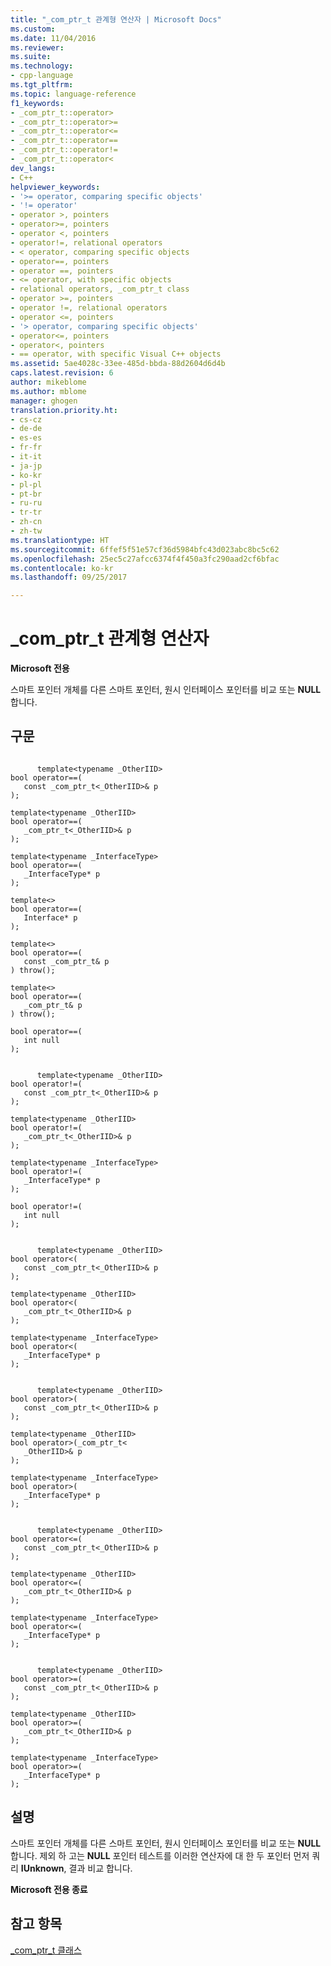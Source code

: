 ```yaml
---
title: "_com_ptr_t 관계형 연산자 | Microsoft Docs"
ms.custom: 
ms.date: 11/04/2016
ms.reviewer: 
ms.suite: 
ms.technology:
- cpp-language
ms.tgt_pltfrm: 
ms.topic: language-reference
f1_keywords:
- _com_ptr_t::operator>
- _com_ptr_t::operator>=
- _com_ptr_t::operator<=
- _com_ptr_t::operator==
- _com_ptr_t::operator!=
- _com_ptr_t::operator<
dev_langs:
- C++
helpviewer_keywords:
- '>= operator, comparing specific objects'
- '!= operator'
- operator >, pointers
- operator>=, pointers
- operator <, pointers
- operator!=, relational operators
- < operator, comparing specific objects
- operator==, pointers
- operator ==, pointers
- <= operator, with specific objects
- relational operators, _com_ptr_t class
- operator >=, pointers
- operator !=, relational operators
- operator <=, pointers
- '> operator, comparing specific objects'
- operator<=, pointers
- operator<, pointers
- == operator, with specific Visual C++ objects
ms.assetid: 5ae4028c-33ee-485d-bbda-88d2604d6d4b
caps.latest.revision: 6
author: mikeblome
ms.author: mblome
manager: ghogen
translation.priority.ht:
- cs-cz
- de-de
- es-es
- fr-fr
- it-it
- ja-jp
- ko-kr
- pl-pl
- pt-br
- ru-ru
- tr-tr
- zh-cn
- zh-tw
ms.translationtype: HT
ms.sourcegitcommit: 6ffef5f51e57cf36d5984bfc43d023abc8bc5c62
ms.openlocfilehash: 25ec5c27afcc6374f4f450a3fc290aad2cf6bfac
ms.contentlocale: ko-kr
ms.lasthandoff: 09/25/2017

---
```

# <a name="comptrt-relational-operators"></a>_com_ptr_t 관계형 연산자
**Microsoft 전용**  
  
 스마트 포인터 개체를 다른 스마트 포인터, 원시 인터페이스 포인터를 비교 또는 **NULL**합니다.  
  
## <a name="syntax"></a>구문  
  
```  
  
      template<typename _OtherIID>   
bool operator==(   
   const _com_ptr_t<_OtherIID>& p   
);  
  
template<typename _OtherIID>    
bool operator==(   
   _com_ptr_t<_OtherIID>& p   
);  
  
template<typename _InterfaceType>   
bool operator==(   
   _InterfaceType* p   
);  
  
template<>   
bool operator==(   
   Interface* p   
);  
  
template<>   
bool operator==(   
   const _com_ptr_t& p   
) throw();  
  
template<>   
bool operator==(   
   _com_ptr_t& p   
) throw();  
  
bool operator==(   
   int null   
);  
```  
  
```  
  
      template<typename _OtherIID>   
bool operator!=(   
   const _com_ptr_t<_OtherIID>& p   
);  
  
template<typename _OtherIID>   
bool operator!=(   
   _com_ptr_t<_OtherIID>& p   
);  
  
template<typename _InterfaceType>   
bool operator!=(   
   _InterfaceType* p   
);  
  
bool operator!=(   
   int null   
);  
```  
  
```  
  
      template<typename _OtherIID>   
bool operator<(   
   const _com_ptr_t<_OtherIID>& p   
);  
  
template<typename _OtherIID>   
bool operator<(   
   _com_ptr_t<_OtherIID>& p   
);  
  
template<typename _InterfaceType>   
bool operator<(   
   _InterfaceType* p   
);  
```  
  
```  
  
      template<typename _OtherIID>   
bool operator>(   
   const _com_ptr_t<_OtherIID>& p   
);  
  
template<typename _OtherIID>   
bool operator>(_com_ptr_t<   
   _OtherIID>& p   
);  
  
template<typename _InterfaceType>   
bool operator>(   
   _InterfaceType* p   
);  
```  
  
```  
  
      template<typename _OtherIID>   
bool operator<=(   
   const _com_ptr_t<_OtherIID>& p   
);  
  
template<typename _OtherIID>   
bool operator<=(   
   _com_ptr_t<_OtherIID>& p   
);  
  
template<typename _InterfaceType>   
bool operator<=(   
   _InterfaceType* p   
);  
```  
  
```  
  
      template<typename _OtherIID>   
bool operator>=(   
   const _com_ptr_t<_OtherIID>& p   
);  
  
template<typename _OtherIID>   
bool operator>=(   
   _com_ptr_t<_OtherIID>& p   
);  
  
template<typename _InterfaceType>   
bool operator>=(   
   _InterfaceType* p   
);  
```  
  
## <a name="remarks"></a>설명  
 스마트 포인터 개체를 다른 스마트 포인터, 원시 인터페이스 포인터를 비교 또는 **NULL**합니다. 제외 하 고는 **NULL** 포인터 테스트를 이러한 연산자에 대 한 두 포인터 먼저 쿼리 **IUnknown**, 결과 비교 합니다.  
  
 **Microsoft 전용 종료**  
  
## <a name="see-also"></a>참고 항목  
 [_com_ptr_t 클래스](../cpp/com-ptr-t-class.md)
